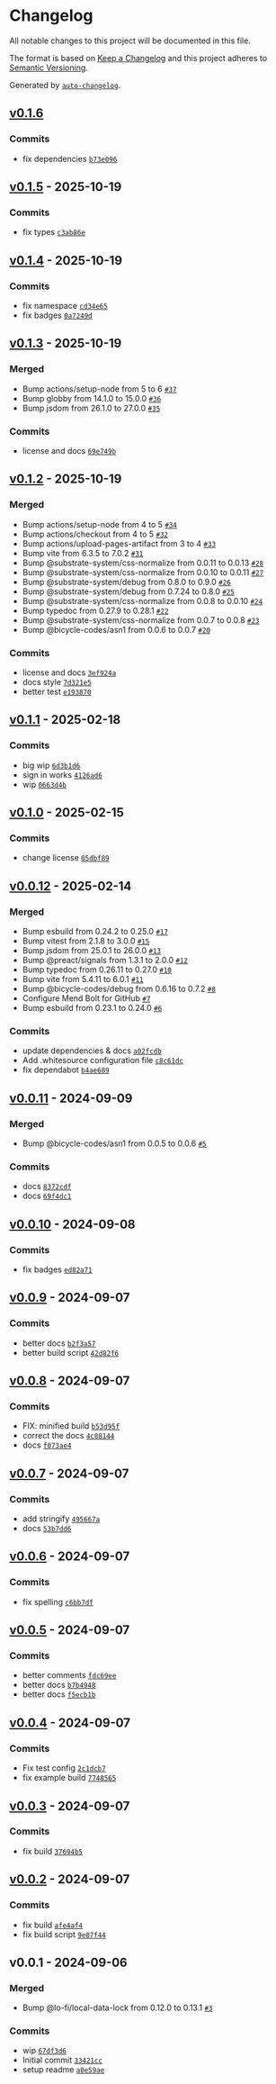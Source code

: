 # Changelog

All notable changes to this project will be documented in this file.

The format is based on [Keep a Changelog](https://keepachangelog.com/en/1.0.0/)
and this project adheres to [Semantic Versioning](https://semver.org/spec/v2.0.0.html).

Generated by [`auto-changelog`](https://github.com/CookPete/auto-changelog).

## [v0.1.6](https://github.com/bicycle-codes/webauthn-keys/compare/v0.1.5...v0.1.6)

### Commits

- fix dependencies [`b73e096`](https://github.com/bicycle-codes/webauthn-keys/commit/b73e096325f16540fb5cbf46dbb95cabb0240ec8)

## [v0.1.5](https://github.com/bicycle-codes/webauthn-keys/compare/v0.1.4...v0.1.5) - 2025-10-19

### Commits

- fix types [`c3ab86e`](https://github.com/bicycle-codes/webauthn-keys/commit/c3ab86e1de9bfd06f489e14a41ef8e094ea09322)

## [v0.1.4](https://github.com/bicycle-codes/webauthn-keys/compare/v0.1.3...v0.1.4) - 2025-10-19

### Commits

- fix namespace [`cd34e65`](https://github.com/bicycle-codes/webauthn-keys/commit/cd34e65e37f6d1c11502a908fbf9799a31f038ae)
- fix badges [`0a7249d`](https://github.com/bicycle-codes/webauthn-keys/commit/0a7249d2f3860ea5c2c651ca5660a59f83465c4f)

## [v0.1.3](https://github.com/bicycle-codes/webauthn-keys/compare/v0.1.2...v0.1.3) - 2025-10-19

### Merged

- Bump actions/setup-node from 5 to 6 [`#37`](https://github.com/bicycle-codes/webauthn-keys/pull/37)
- Bump globby from 14.1.0 to 15.0.0 [`#36`](https://github.com/bicycle-codes/webauthn-keys/pull/36)
- Bump jsdom from 26.1.0 to 27.0.0 [`#35`](https://github.com/bicycle-codes/webauthn-keys/pull/35)

### Commits

- license and docs [`69e749b`](https://github.com/bicycle-codes/webauthn-keys/commit/69e749bb515c8ac31ea3ad0da6e6c5703fcaa046)

## [v0.1.2](https://github.com/bicycle-codes/webauthn-keys/compare/v0.1.1...v0.1.2) - 2025-10-19

### Merged

- Bump actions/setup-node from 4 to 5 [`#34`](https://github.com/bicycle-codes/webauthn-keys/pull/34)
- Bump actions/checkout from 4 to 5 [`#32`](https://github.com/bicycle-codes/webauthn-keys/pull/32)
- Bump actions/upload-pages-artifact from 3 to 4 [`#33`](https://github.com/bicycle-codes/webauthn-keys/pull/33)
- Bump vite from 6.3.5 to 7.0.2 [`#31`](https://github.com/bicycle-codes/webauthn-keys/pull/31)
- Bump @substrate-system/css-normalize from 0.0.11 to 0.0.13 [`#28`](https://github.com/bicycle-codes/webauthn-keys/pull/28)
- Bump @substrate-system/css-normalize from 0.0.10 to 0.0.11 [`#27`](https://github.com/bicycle-codes/webauthn-keys/pull/27)
- Bump @substrate-system/debug from 0.8.0 to 0.9.0 [`#26`](https://github.com/bicycle-codes/webauthn-keys/pull/26)
- Bump @substrate-system/debug from 0.7.24 to 0.8.0 [`#25`](https://github.com/bicycle-codes/webauthn-keys/pull/25)
- Bump @substrate-system/css-normalize from 0.0.8 to 0.0.10 [`#24`](https://github.com/bicycle-codes/webauthn-keys/pull/24)
- Bump typedoc from 0.27.9 to 0.28.1 [`#22`](https://github.com/bicycle-codes/webauthn-keys/pull/22)
- Bump @substrate-system/css-normalize from 0.0.7 to 0.0.8 [`#23`](https://github.com/bicycle-codes/webauthn-keys/pull/23)
- Bump @bicycle-codes/asn1 from 0.0.6 to 0.0.7 [`#20`](https://github.com/bicycle-codes/webauthn-keys/pull/20)

### Commits

- license and docs [`3ef924a`](https://github.com/bicycle-codes/webauthn-keys/commit/3ef924a5dd43b14a77b189c0adaceac31a8673c4)
- docs style [`7d321e5`](https://github.com/bicycle-codes/webauthn-keys/commit/7d321e52664c404fc1ca6f4ebf07def147a4b25a)
- better test [`e193870`](https://github.com/bicycle-codes/webauthn-keys/commit/e1938702f8dcfce02207fe60883891e596364e14)

## [v0.1.1](https://github.com/bicycle-codes/webauthn-keys/compare/v0.1.0...v0.1.1) - 2025-02-18

### Commits

- big wip [`6d3b1d6`](https://github.com/bicycle-codes/webauthn-keys/commit/6d3b1d61ff3b34ebf460c8506fb50e3b665b5f61)
- sign in works [`4126ad6`](https://github.com/bicycle-codes/webauthn-keys/commit/4126ad6e2ada221a3bf73456af266975a5a5dc26)
- wip [`0663d4b`](https://github.com/bicycle-codes/webauthn-keys/commit/0663d4b12c3889457f6eab829ec9ab1310afb29e)

## [v0.1.0](https://github.com/bicycle-codes/webauthn-keys/compare/v0.0.12...v0.1.0) - 2025-02-15

### Commits

- change license [`05dbf89`](https://github.com/bicycle-codes/webauthn-keys/commit/05dbf894c823ea97f89b63f552e008408f7aea73)

## [v0.0.12](https://github.com/bicycle-codes/webauthn-keys/compare/v0.0.11...v0.0.12) - 2025-02-14

### Merged

- Bump esbuild from 0.24.2 to 0.25.0 [`#17`](https://github.com/bicycle-codes/webauthn-keys/pull/17)
- Bump vitest from 2.1.8 to 3.0.0 [`#15`](https://github.com/bicycle-codes/webauthn-keys/pull/15)
- Bump jsdom from 25.0.1 to 26.0.0 [`#13`](https://github.com/bicycle-codes/webauthn-keys/pull/13)
- Bump @preact/signals from 1.3.1 to 2.0.0 [`#12`](https://github.com/bicycle-codes/webauthn-keys/pull/12)
- Bump typedoc from 0.26.11 to 0.27.0 [`#10`](https://github.com/bicycle-codes/webauthn-keys/pull/10)
- Bump vite from 5.4.11 to 6.0.1 [`#11`](https://github.com/bicycle-codes/webauthn-keys/pull/11)
- Bump @bicycle-codes/debug from 0.6.16 to 0.7.2 [`#8`](https://github.com/bicycle-codes/webauthn-keys/pull/8)
- Configure Mend Bolt for GitHub [`#7`](https://github.com/bicycle-codes/webauthn-keys/pull/7)
- Bump esbuild from 0.23.1 to 0.24.0 [`#6`](https://github.com/bicycle-codes/webauthn-keys/pull/6)

### Commits

- update dependencies & docs [`a02fcdb`](https://github.com/bicycle-codes/webauthn-keys/commit/a02fcdb6389d74794ed9cd9f94fb07e2f4607cfd)
- Add .whitesource configuration file [`c8c61dc`](https://github.com/bicycle-codes/webauthn-keys/commit/c8c61dc27b325d5fd15ee267e3eb64b13ec46085)
- fix dependabot [`b4ae689`](https://github.com/bicycle-codes/webauthn-keys/commit/b4ae6891127008c5f6dfadb1725c4e7e92085bd0)

## [v0.0.11](https://github.com/bicycle-codes/webauthn-keys/compare/v0.0.10...v0.0.11) - 2024-09-09

### Merged

- Bump @bicycle-codes/asn1 from 0.0.5 to 0.0.6 [`#5`](https://github.com/bicycle-codes/webauthn-keys/pull/5)

### Commits

- docs [`8372cdf`](https://github.com/bicycle-codes/webauthn-keys/commit/8372cdf2bc11e392ddd70980a6e00026294fc8c5)
- docs [`69f4dc1`](https://github.com/bicycle-codes/webauthn-keys/commit/69f4dc1d543c76eeae76dae29b08139d5662d4a4)

## [v0.0.10](https://github.com/bicycle-codes/webauthn-keys/compare/v0.0.9...v0.0.10) - 2024-09-08

### Commits

- fix badges [`ed82a71`](https://github.com/bicycle-codes/webauthn-keys/commit/ed82a71295022da20e1a17f128af2c6b5f3d6559)

## [v0.0.9](https://github.com/bicycle-codes/webauthn-keys/compare/v0.0.8...v0.0.9) - 2024-09-07

### Commits

- better docs [`b2f3a57`](https://github.com/bicycle-codes/webauthn-keys/commit/b2f3a57b7340c451e6137ffbad064749242959cb)
- better build script [`42d82f6`](https://github.com/bicycle-codes/webauthn-keys/commit/42d82f6e637f9d963aebf60129b17110ef5e29f7)

## [v0.0.8](https://github.com/bicycle-codes/webauthn-keys/compare/v0.0.7...v0.0.8) - 2024-09-07

### Commits

- FIX: minified build [`b53d95f`](https://github.com/bicycle-codes/webauthn-keys/commit/b53d95f2ea7b0531a74c854589b8a285d5732134)
- correct the docs [`4c88144`](https://github.com/bicycle-codes/webauthn-keys/commit/4c8814406c98b34656ee86ca15569bc2085f5f47)
- docs [`f073ae4`](https://github.com/bicycle-codes/webauthn-keys/commit/f073ae4bc5f9c1c716e43390dd12d50528d6feb4)

## [v0.0.7](https://github.com/bicycle-codes/webauthn-keys/compare/v0.0.6...v0.0.7) - 2024-09-07

### Commits

- add stringify [`495667a`](https://github.com/bicycle-codes/webauthn-keys/commit/495667a04a648ae55fb36816f845105d92c65c91)
- docs [`53b7dd6`](https://github.com/bicycle-codes/webauthn-keys/commit/53b7dd6fba30731b713f671fd898b120c291499b)

## [v0.0.6](https://github.com/bicycle-codes/webauthn-keys/compare/v0.0.5...v0.0.6) - 2024-09-07

### Commits

- fix spelling [`c6bb7df`](https://github.com/bicycle-codes/webauthn-keys/commit/c6bb7dfd4351bd550286874d6b2d7b195e60df42)

## [v0.0.5](https://github.com/bicycle-codes/webauthn-keys/compare/v0.0.4...v0.0.5) - 2024-09-07

### Commits

- better comments [`fdc69ee`](https://github.com/bicycle-codes/webauthn-keys/commit/fdc69ee2e5b2b4f6690769e3ab10338d4892ace4)
- better docs [`b7b4948`](https://github.com/bicycle-codes/webauthn-keys/commit/b7b49489832b2efc8b86a7d1377c208414074e48)
- better docs [`f5ecb1b`](https://github.com/bicycle-codes/webauthn-keys/commit/f5ecb1be7777a87d87af45dac870fbfd4ed5eb0b)

## [v0.0.4](https://github.com/bicycle-codes/webauthn-keys/compare/v0.0.3...v0.0.4) - 2024-09-07

### Commits

- Fix test config [`2c1dcb7`](https://github.com/bicycle-codes/webauthn-keys/commit/2c1dcb71e6a20f9c4cfa4444283227b9e11a62eb)
- fix example build [`7748565`](https://github.com/bicycle-codes/webauthn-keys/commit/77485654f587505b35facb59bd8a86e4e6d1da47)

## [v0.0.3](https://github.com/bicycle-codes/webauthn-keys/compare/v0.0.2...v0.0.3) - 2024-09-07

### Commits

- fix build [`37694b5`](https://github.com/bicycle-codes/webauthn-keys/commit/37694b592689162856675eacdc5810fca8335818)

## [v0.0.2](https://github.com/bicycle-codes/webauthn-keys/compare/v0.0.1...v0.0.2) - 2024-09-07

### Commits

- fix build [`afe4af4`](https://github.com/bicycle-codes/webauthn-keys/commit/afe4af4ddfe021b442af590ea29557069150ad8f)
- fix build script [`9e07f44`](https://github.com/bicycle-codes/webauthn-keys/commit/9e07f440977a500edfd36379e5d5e99783a1f401)

## v0.0.1 - 2024-09-06

### Merged

- Bump @lo-fi/local-data-lock from 0.12.0 to 0.13.1 [`#3`](https://github.com/bicycle-codes/webauthn-keys/pull/3)

### Commits

- wip [`67df3d6`](https://github.com/bicycle-codes/webauthn-keys/commit/67df3d678d49589be7e75a219771b670f55e1a2b)
- Initial commit [`33421cc`](https://github.com/bicycle-codes/webauthn-keys/commit/33421cc361164ef1a1566ce5ddb8be882c858d34)
- setup readme [`a0e59ae`](https://github.com/bicycle-codes/webauthn-keys/commit/a0e59ae6b51219225488a249f28d0f80dddf0052)
